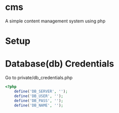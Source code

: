 # cms
A simple content management system using php

# Setup
# Database(db) Credentials
Go to private/db_credentials.php
<br>
```php
<?php
    define('DB_SERVER', '');
    define('DB_USER', '');
    define('DB_PASS', '');
    define('DB_NAME', '');
```
